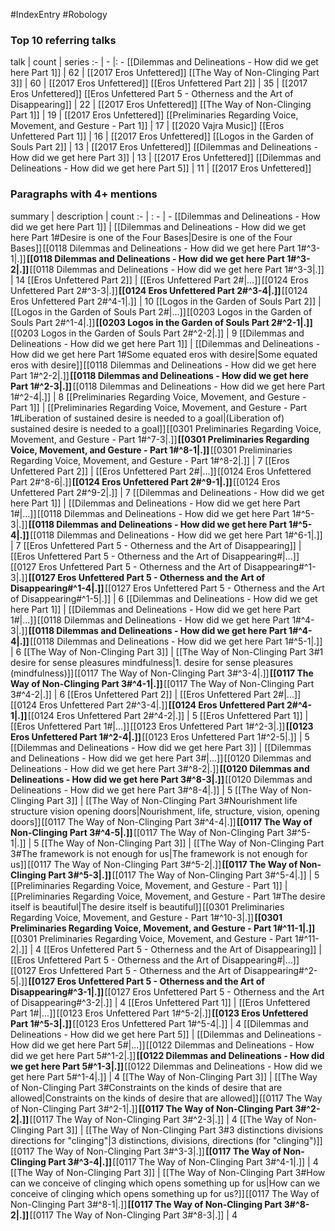 #IndexEntry #Robology

### Top 10 referring talks
talk | count | series
:- | - |: -
[[Dilemmas and Delineations - How did we get here Part 1]] | 62 | [[2017 Eros Unfettered]]
[[The Way of Non-Clinging Part 3]] | 60 | [[2017 Eros Unfettered]]
[[Eros Unfettered Part 2]] | 35 | [[2017 Eros Unfettered]]
[[Eros Unfettered Part 5 - Otherness and the Art of Disappearing]] | 22 | [[2017 Eros Unfettered]]
[[The Way of Non-Clinging Part 1]] | 19 | [[2017 Eros Unfettered]]
[[Preliminaries Regarding Voice, Movement, and Gesture - Part 1]] | 17 | [[2020 Vajra Music]]
[[Eros Unfettered Part 1]] | 16 | [[2017 Eros Unfettered]]
[[Logos in the Garden of Souls Part 2]] | 13 | [[2017 Eros Unfettered]]
[[Dilemmas and Delineations - How did we get here Part 3]] | 13 | [[2017 Eros Unfettered]]
[[Dilemmas and Delineations - How did we get here Part 5]] | 11 | [[2017 Eros Unfettered]]

### Paragraphs with 4+ mentions
summary | description | count
:- | : - | -
[[Dilemmas and Delineations - How did we get here Part 1]] | [[Dilemmas and Delineations - How did we get here Part 1#Desire is one of the Four Bases\|Desire is one of the Four Bases]] [[0118 Dilemmas and Delineations - How did we get here Part 1#^3-1\|.]] **[[0118 Dilemmas and Delineations - How did we get here Part 1#^3-2\|.]]** [[0118 Dilemmas and Delineations - How did we get here Part 1#^3-3\|.]] | 14
[[Eros Unfettered Part 2]] | [[Eros Unfettered Part 2#\|...]] [[0124 Eros Unfettered Part 2#^3-3\|.]] **[[0124 Eros Unfettered Part 2#^3-4\|.]]** [[0124 Eros Unfettered Part 2#^4-1\|.]] | 10
[[Logos in the Garden of Souls Part 2]] | [[Logos in the Garden of Souls Part 2#\|...]] [[0203 Logos in the Garden of Souls Part 2#^1-4\|.]] **[[0203 Logos in the Garden of Souls Part 2#^2-1\|.]]** [[0203 Logos in the Garden of Souls Part 2#^2-2\|.]] | 9
[[Dilemmas and Delineations - How did we get here Part 1]] | [[Dilemmas and Delineations - How did we get here Part 1#Some equated eros with desire\|Some equated eros with desire]] [[0118 Dilemmas and Delineations - How did we get here Part 1#^2-2\|.]] **[[0118 Dilemmas and Delineations - How did we get here Part 1#^2-3\|.]]** [[0118 Dilemmas and Delineations - How did we get here Part 1#^2-4\|.]] | 8
[[Preliminaries Regarding Voice, Movement, and Gesture - Part 1]] | [[Preliminaries Regarding Voice, Movement, and Gesture - Part 1#Liberation of sustained desire is needed to a goal\|(Liberation of) sustained desire is needed to a goal]] [[0301 Preliminaries Regarding Voice, Movement, and Gesture - Part 1#^7-3\|.]] **[[0301 Preliminaries Regarding Voice, Movement, and Gesture - Part 1#^8-1\|.]]** [[0301 Preliminaries Regarding Voice, Movement, and Gesture - Part 1#^8-2\|.]] | 7
[[Eros Unfettered Part 2]] | [[Eros Unfettered Part 2#\|...]] [[0124 Eros Unfettered Part 2#^8-6\|.]] **[[0124 Eros Unfettered Part 2#^9-1\|.]]** [[0124 Eros Unfettered Part 2#^9-2\|.]] | 7
[[Dilemmas and Delineations - How did we get here Part 1]] | [[Dilemmas and Delineations - How did we get here Part 1#\|...]] [[0118 Dilemmas and Delineations - How did we get here Part 1#^5-3\|.]] **[[0118 Dilemmas and Delineations - How did we get here Part 1#^5-4\|.]]** [[0118 Dilemmas and Delineations - How did we get here Part 1#^6-1\|.]] | 7
[[Eros Unfettered Part 5 - Otherness and the Art of Disappearing]] | [[Eros Unfettered Part 5 - Otherness and the Art of Disappearing#\|...]] [[0127 Eros Unfettered Part 5 - Otherness and the Art of Disappearing#^1-3\|.]] **[[0127 Eros Unfettered Part 5 - Otherness and the Art of Disappearing#^1-4\|.]]** [[0127 Eros Unfettered Part 5 - Otherness and the Art of Disappearing#^1-5\|.]] | 6
[[Dilemmas and Delineations - How did we get here Part 1]] | [[Dilemmas and Delineations - How did we get here Part 1#\|...]] [[0118 Dilemmas and Delineations - How did we get here Part 1#^4-3\|.]] **[[0118 Dilemmas and Delineations - How did we get here Part 1#^4-4\|.]]** [[0118 Dilemmas and Delineations - How did we get here Part 1#^5-1\|.]] | 6
[[The Way of Non-Clinging Part 3]] | [[The Way of Non-Clinging Part 3#1 desire for sense pleasures mindfulness\|1. desire for sense pleasures (mindfulness)]] [[0117 The Way of Non-Clinging Part 3#^3-4\|.]] **[[0117 The Way of Non-Clinging Part 3#^4-1\|.]]** [[0117 The Way of Non-Clinging Part 3#^4-2\|.]] | 6
[[Eros Unfettered Part 2]] | [[Eros Unfettered Part 2#\|...]] [[0124 Eros Unfettered Part 2#^3-4\|.]] **[[0124 Eros Unfettered Part 2#^4-1\|.]]** [[0124 Eros Unfettered Part 2#^4-2\|.]] | 5
[[Eros Unfettered Part 1]] | [[Eros Unfettered Part 1#\|...]] [[0123 Eros Unfettered Part 1#^2-3\|.]] **[[0123 Eros Unfettered Part 1#^2-4\|.]]** [[0123 Eros Unfettered Part 1#^2-5\|.]] | 5
[[Dilemmas and Delineations - How did we get here Part 3]] | [[Dilemmas and Delineations - How did we get here Part 3#\|...]] [[0120 Dilemmas and Delineations - How did we get here Part 3#^8-2\|.]] **[[0120 Dilemmas and Delineations - How did we get here Part 3#^8-3\|.]]** [[0120 Dilemmas and Delineations - How did we get here Part 3#^8-4\|.]] | 5
[[The Way of Non-Clinging Part 3]] | [[The Way of Non-Clinging Part 3#Nourishment life structure vision opening doors\|Nourishment, life, structure, vision, opening doors]] [[0117 The Way of Non-Clinging Part 3#^4-4\|.]] **[[0117 The Way of Non-Clinging Part 3#^4-5\|.]]** [[0117 The Way of Non-Clinging Part 3#^5-1\|.]] | 5
[[The Way of Non-Clinging Part 3]] | [[The Way of Non-Clinging Part 3#The framework is not enough for us\|The framework is not enough for us]] [[0117 The Way of Non-Clinging Part 3#^5-2\|.]] **[[0117 The Way of Non-Clinging Part 3#^5-3\|.]]** [[0117 The Way of Non-Clinging Part 3#^5-4\|.]] | 5
[[Preliminaries Regarding Voice, Movement, and Gesture - Part 1]] | [[Preliminaries Regarding Voice, Movement, and Gesture - Part 1#The desire itself is beautiful\|The desire itself is beautiful]] [[0301 Preliminaries Regarding Voice, Movement, and Gesture - Part 1#^10-3\|.]] **[[0301 Preliminaries Regarding Voice, Movement, and Gesture - Part 1#^11-1\|.]]** [[0301 Preliminaries Regarding Voice, Movement, and Gesture - Part 1#^11-2\|.]] | 4
[[Eros Unfettered Part 5 - Otherness and the Art of Disappearing]] | [[Eros Unfettered Part 5 - Otherness and the Art of Disappearing#\|...]] [[0127 Eros Unfettered Part 5 - Otherness and the Art of Disappearing#^2-5\|.]] **[[0127 Eros Unfettered Part 5 - Otherness and the Art of Disappearing#^3-1\|.]]** [[0127 Eros Unfettered Part 5 - Otherness and the Art of Disappearing#^3-2\|.]] | 4
[[Eros Unfettered Part 1]] | [[Eros Unfettered Part 1#\|...]] [[0123 Eros Unfettered Part 1#^5-2\|.]] **[[0123 Eros Unfettered Part 1#^5-3\|.]]** [[0123 Eros Unfettered Part 1#^5-4\|.]] | 4
[[Dilemmas and Delineations - How did we get here Part 5]] | [[Dilemmas and Delineations - How did we get here Part 5#\|...]] [[0122 Dilemmas and Delineations - How did we get here Part 5#^1-2\|.]] **[[0122 Dilemmas and Delineations - How did we get here Part 5#^1-3\|.]]** [[0122 Dilemmas and Delineations - How did we get here Part 5#^1-4\|.]] | 4
[[The Way of Non-Clinging Part 3]] | [[The Way of Non-Clinging Part 3#Constraints on the kinds of desire that are allowed\|Constraints on the kinds of desire that are allowed]] [[0117 The Way of Non-Clinging Part 3#^2-1\|.]] **[[0117 The Way of Non-Clinging Part 3#^2-2\|.]]** [[0117 The Way of Non-Clinging Part 3#^2-3\|.]] | 4
[[The Way of Non-Clinging Part 3]] | [[The Way of Non-Clinging Part 3#3 distinctions divisions directions for "clinging"\|3 distinctions, divisions, directions (for "clinging")]] [[0117 The Way of Non-Clinging Part 3#^3-3\|.]] **[[0117 The Way of Non-Clinging Part 3#^3-4\|.]]** [[0117 The Way of Non-Clinging Part 3#^4-1\|.]] | 4
[[The Way of Non-Clinging Part 3]] | [[The Way of Non-Clinging Part 3#How can we conceive of clinging which opens something up for us\|How can we conceive of clinging which opens something up for us?]] [[0117 The Way of Non-Clinging Part 3#^8-1\|.]] **[[0117 The Way of Non-Clinging Part 3#^8-2\|.]]** [[0117 The Way of Non-Clinging Part 3#^8-3\|.]] | 4

